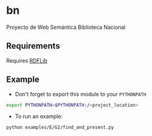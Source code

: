 # bn
Proyecto de Web Semántica Biblioteca Nacional

Requirements
------------

Requires [RDFLib](https://github.com/RDFLib/rdflib "RDFLib")

Example
-------

* Don't forget to export this module to your `PYTHONPATH`

```bash
export PYTHONPATH=$PYTHONPATH:/<project_location>
```

* To run an example:
```bash
python examples/E/G2/find_and_present.py
```
